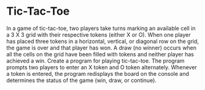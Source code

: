 # Tic-Tac-Toe

In a game of tic-tac-toe, two players take turns marking an available cell in a 3 X 3 grid with their respective tokens (either X or O). When one player has placed three tokens in a horizontal, vertical, or diagonal row on the grid, the game is over and that player has won. A draw (no winner) occurs when all the cells on the grid have been filled with tokens and neither player has achieved a win. Create a program for playing tic-tac-toe. The program prompts two players to enter an X token and O token alternately. Whenever a token is entered, the program redisplays the board on the console and determines the status of the game (win, draw, or continue).                                                                     
 

